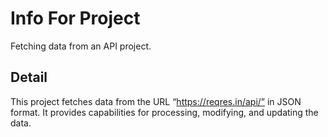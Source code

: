 # Info For Project

Fetching data from an API project.

## Detail
This project fetches data from the URL “https://reqres.in/api/” in JSON format. It provides capabilities for processing, modifying, and updating the data.
